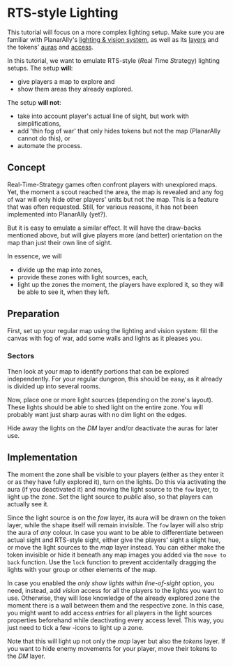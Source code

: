 # RTS-style Lighting

This tutorial will focus on a more complex lighting setup.
Make sure you are familiar with PlanarAlly's [lighting & vision system](/docs/dm/light-shadows/), as well as its [layers](/docs/dm/layers) and the tokens' [auras](/docs/player/shapes/#trackers--auras) and [access](/docs/player/shapes/#access).

In this tutorial, we want to emulate RTS-style (*R*eal *T*ime *S*trategy) lighting setups.
The setup **will**:
- give players a map to explore and
- show them areas they already explored.

The setup **will not**:
- take into account player's actual line of sight, but work with simplifications,
- add 'thin fog of war' that only hides tokens but not the map (PlanarAlly cannot do this), or
- automate the process.

## Concept

Real-Time-Strategy games often confront players with unexplored maps.
Yet, the moment a scout reached the area, the map is revealed and any fog of war will only hide other players' units but not the map.
This is a feature that was often requested.
Still, for various reasons, it has not been implemented into PlanarAlly (yet?).

But it is easy to emulate a similar effect.
It will have the draw-backs mentioned above, but will give players more (and better) orientation on the map than just their own line of sight.

In essence, we will
- divide up the map into zones,
- provide these zones with light sources, each,
- light up the zones the moment, the players have explored it, so they will be able to see it, when they left.

## Preparation

First, set up your regular map using the lighting and vision system: fill the canvas with fog of war, add some walls and lights as it pleases you.

### Sectors

Then look at your map to identify portions that can be explored independently.
For your regular dungeon, this should be easy, as it already is divided up into several rooms.

Now, place one or more light sources (depending on the zone's layout).
These lights should be able to shed light on the entire zone.
You will probably want just sharp auras with no dim light on the edges.

Hide away the lights on the *DM* layer and/or deactivate the auras for later use.

## Implementation

The moment the zone shall be visible to your players (either as they enter it or as they have fully explored it), turn on the lights.
Do this via activating the aura (if you deactivated it) and moving the light source to the `fow` layer, to light up the zone.
Set the light source to *public* also, so that players can actually see it.

Since the light source is on the *fow* layer, its aura will be drawn on the token layer, while the shape itself will remain invisible.
The `fow` layer will also strip the aura of *any* colour.
In case you want to be able to differentiate between actual sight and RTS-style sight, either give the players' sight a slight hue, or move the light sources to the *map* layer instead.
You can either make the token invisible or hide it beneath any map images you added via the `move to back` function.
Use the `lock` function to prevent accidentally dragging the lights with your group or other elements of the map.

In case you enabled the *only show lights within line-of-sight* option, you need, instead, add *vision* access for all the players to the lights you want to use.
Otherwise, they will lose knowledge of the already explored zone the moment there is a wall between them and the respective zone.
In this case, you might want to add access *entries* for all players in the light sources properties beforehand while deactivating every access level.
This way, you just need to tick a few <font-awesome icon="lightbulb"/>-icons to light up a zone.

Note that this will light up not only the *map* layer but also the *tokens* layer.
If you want to hide enemy movements for your player, move their tokens to the *DM* layer.
